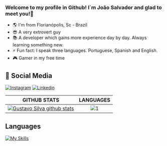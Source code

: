 ### Welcome to my profile in Github! I´m João Salvador and glad to meet you!👋

- 🌎 I'm from Florianópolis, Sc - Brazil
- 😎 A very extrovert guy
- 📚 A developer which gains more experience day by day. Always learning something new.
- ⚡ Fun fact: I speak three languages. Portuguese, Spanish and English.
- 🎮 Gamer in my free time
  
## 📲 Social Media
[![Instagram](https://img.shields.io/badge/Instagram-E4405F?style=for-the-badge&logo=instagram&logoColor=white)](https://www.instagram.com/joao.svd/)
[![Linkedin](https://img.shields.io/badge/LinkedIn-0077B5?style=for-the-badge&logo=linkedin&logoColor=white)](https://www.linkedin.com/in/joão-salvador-rizzo/) 

  
|GITHUB STATS|LANGUAGES|
|:---:|:---:|
|[![Gustavo Silva github stats](https://github-readme-stats.vercel.app/api?username=ssalvador221&theme=midnight-purple&show_icons=true&count_private=true)](https://github.com/anuraghazra/github-readme-stats)|![1](https://github-readme-stats.vercel.app/api/top-langs/?username=ssalvador221&theme=midnight-purple&layout=compact&langs_count=8)

## Languages
[![My Skills](https://skillicons.dev/icons?i=golang,typescript,flutter,dart,javascript,react,nextjs,firebase,aws,git,linux,mongodb,mysql,docker&theme=dark)](https://skillicons.dev)
